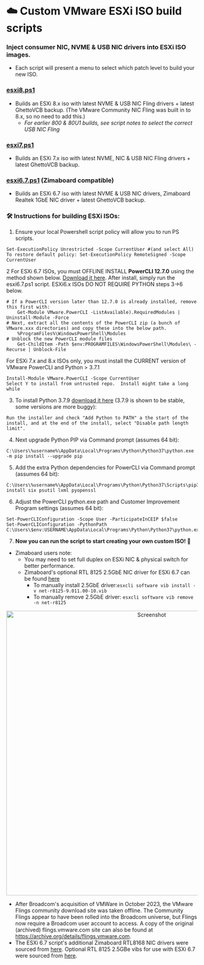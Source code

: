 # ☁️ Custom VMware ESXi ISO build scripts

### Inject consumer NIC, NVME & USB NIC drivers into ESXi ISO images.
- Each script will present a menu to select which patch level to build your new ISO.

### [esxi8.ps1](https://github.com/itiligent/ESXi-Custom-ISO/blob/main/esxi8.ps1) 
- Builds an ESXi 8.x iso with latest NVME & USB NIC Fling drivers + latest GhettoVCB backup. (The VMware Community NIC Fling was built in to 8.x, so no need to add this.)
	- _For earlier 800 & 80U1 builds, see script notes to select the correct USB NIC Fling_

### [esxi7.ps1](https://github.com/itiligent/ESXi-Custom-ISO/blob/main/esxi7.ps1)
- Builds an ESXi 7.x iso with latest NVME, NIC & USB NIC Fling drivers + latest GhettoVCB backup.

### [esxi6.7.ps1](https://raw.githubusercontent.com/itiligent/ESXi-Custom-ISO/main/esxi6.7.ps1) (Zimaboard compatible)
- Builds an ESXi 6.7 iso with latest NVME & USB NIC drivers, Zimaboard Realtek 1GbE NIC driver + latest GhettoVCB backup.


### 🛠️ Instructions for building ESXi ISOs:

1. Ensure your local Powershell script policy will allow you to run PS scripts.
````
Set-ExecutionPolicy Unrestricted -Scope CurrentUser #(and select All)
To restore default policy: Set-ExecutionPolicy RemoteSigned -Scope CurrentUser 
````

2 For ESXi 6.7 ISOs, you must OFFLINE INSTALL **PowerCLI 12.7.0**  using the method shown below. [Download it here](https://developer.vmware.com/web/tool/12.7.0/vmware-powercli/). After install, simply run the esxi6.7.ps1 script. ESXi6.x ISOs DO NOT REQUIRE PYTHON steps 3->6 below. 
```
# If a PowerCLI version later than 12.7.0 is already installed, remove this first with:
    Get-Module VMware.PowerCLI -ListAvailable).RequiredModules | Uninstall-Module -Force
# Next, extract all the contents of the PowerCLI zip (a bunch of VMware.xxx directories) and copy these into the below path.
    %ProgramFiles%\WindowsPowerShell\Modules 
# Unblock the new PowerCLI module files  
    Get-ChildItem -Path $env:PROGRAMFILES\WindowsPowerShell\Modules\ -Recurse | Unblock-File 
```

For ESXi 7.x and 8.x ISOs only, you must install the CURRENT version of VMware PowerCLI and Python > 3.7.1
```
Install-Module VMware.PowerCLI -Scope CurrentUser 
Select Y to install from untrusted repo.  Install might take a long while
```

 
3. To install Python 3.7.9 [download it here](https://www.python.org/downloads/release/python-379/) (3.7.9 is shown to be stable, some versions are more buggy):
```
Run the installer and check "Add Python to PATH" a the start of the install, and at the end of the install, select "Disable path length limit". 
```

4. Next upgrade Python PIP via Command prompt (assumes 64 bit):
```
C:\Users\%username%\AppData\Local\Programs\Python\Python37\python.exe -m pip install --upgrade pip
```

5. Add the extra Python dependencies for PowerCLI via Command prompt (assumes 64 bit):
```
C:\Users\%username%\AppData\Local\Programs\Python\Python37\Scripts\pip3.7.exe install six psutil lxml pyopenssl
```

6. Adjust the PowerCLI python.exe path and Customer Improvement Program settings (assumes 64 bit):
```
Set-PowerCLIConfiguration -Scope User -ParticipateInCEIP $false
Set-PowerCLIConfiguration -PythonPath C:\Users\$env:USERNAME\AppData\Local\Programs\Python\Python37\python.exe
```

7. **Now you can run the script to start creating your own custom ISO!**  🚀

- Zimaboard users note:
  - You may need to set full duplex on ESXi NIC & physical switch for better performance.
  - Zimaboard's optional RTL 8125 2.5GbE NIC driver for ESXi 6.7 can be found [here](https://github.com/itiligent/ESXi-Custom-ISO/raw/main/6.7-drivers/net-r8125-9.011.00-10.vib)
    - To manually install 2.5GbE driver:`esxcli software vib install -v net-r8125-9.011.00-10.vib`
    - To manually remove 2.5GbE driver: `esxcli software vib remove -n net-r8125`
  
<p align="center">
  <img src="https://github.com/itiligent/ESXi-Custom-ISO/blob/main/6.7-drivers/esxi-zimaboard-screenshot.PNG" width="750" alt="Screenshot">
</p>

- After Broadcom's acquisition of VMWare in October 2023, the VMware Flings community download site was taken offline. The Community Flings appear to have been rolled into the Broadcom universe, but Flings now require a Broadcom user account to access. A copy of the original (archived) flings.vmware.com site can also be found at https://archive.org/details/flings.vmware.com.
- The ESXi 6.7 script's additional Zimaboard RTL8168 NIC drivers were sourced from [here](https://vibsdepot.v-front.de). Optional RTL 8125 2.5GBe vibs for use with ESXi 6.7 were sourced from [here](https://github.com/mcr-ksh/r8125-esxi).